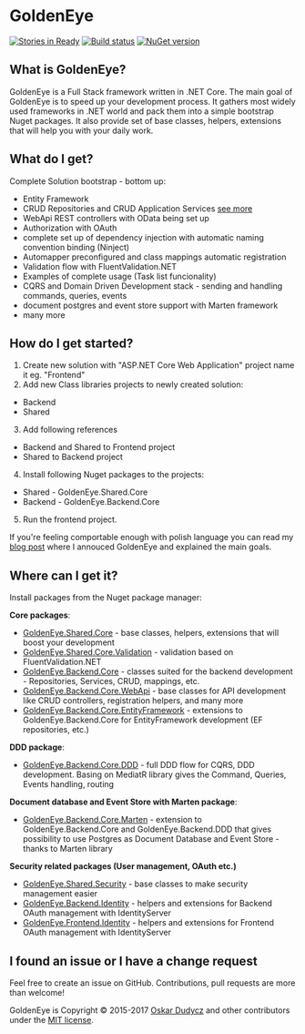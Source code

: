 # GoldenEye
[![Stories in Ready](https://badge.waffle.io/oskardudycz/GoldenEye.png?label=ready&title=Ready)](https://waffle.io/oskardudycz/GoldenEye)
[![Build status](https://ci.appveyor.com/api/projects/status/1mtm4h33cvur6kob?svg=true)](https://ci.appveyor.com/project/oskardudycz/goldeneye-core)
[![NuGet version](https://badge.fury.io/nu/GoldenEye.Shared.Core.svg)](https://badge.fury.io/nu/GoldenEye.Shared.Core)

What is GoldenEye?
--------------------------------
GoldenEye is a Full Stack framework written in .NET Core. The main goal of GoldenEye is to speed up your development process. It gathers most widely used frameworks in .NET world and pack them into a simple bootstrap Nuget packages. It also provide set of base classes, helpers, extensions that will help you with your daily work.

What do I get?
--------------------------------
Complete Solution bootstrap - bottom up:
- Entity Framework
- CRUD Repositories and CRUD Application Services [see more](/src/Sample/DDD/Backend.DDD.Sample/)
- WebApi REST controllers with OData being set up
- Authorization with OAuth
- complete set up of dependency injection with automatic naming convention binding (Ninject)
- Automapper preconfigured and class mappings automatic registration
- Validation flow with FluentValidation.NET
- Examples of complete usage (Task list funcionality)
- CQRS and Domain Driven Development stack - sending and handling commands, queries, events
- document postgres and event store support with Marten framework
- many more

How do I get started?
--------------------------------
1. Create new solution with "ASP.NET Core Web Application" project name it eg. "Frontend"
2. Add new Class libraries projects to newly created solution:
  * Backend
  * Shared
3. Add following references
  * Backend and Shared to Frontend project
  * Shared to Backend project
4. Install following Nuget packages to the projects:
  * Shared - GoldenEye.Shared.Core    
  * Backend - GoldenEye.Backend.Core
5. Run the frontend project.

If you're feeling comportable enough with polish language you can read my [blog post](http://oskar-dudycz.pl/2017/01/06/metallica-skonczyla-sie-na-kill-em-all-a-ja-ide-w-open-sourcey/#comment-44) where I annouced GoldenEye and explained the main goals.

Where can I get it?
--------------------------------
Install packages from the Nuget package manager:

**Core packages**:
* [GoldenEye.Shared.Core](https://www.nuget.org/packages/GoldenEye.Shared.Core/) - base classes, helpers, extensions that will boost your development
* [GoldenEye.Shared.Core.Validation](https://www.nuget.org/packages/GoldenEye.Shared.Core.Validation/) - validation based on FluentValidation.NET
* [GoldenEye.Backend.Core](https://www.nuget.org/packages/GoldenEye.Backend.Core/) - classes suited for the backend development - Repositories, Services, CRUD, mappings, etc.
* [GoldenEye.Backend.Core.WebApi](https://www.nuget.org/packages/GoldenEye.Backend.Core.WebApi/) - base classes for API development like CRUD controllers, registration helpers, and many more
* [GoldenEye.Backend.Core.EntityFramework](https://www.nuget.org/packages/GoldenEye.Backend.Core.EntityFramework/) - extensions to GoldenEye.Backend.Core for EntityFramework development (EF repositories, etc.)

**DDD package**:
* [GoldenEye.Backend.Core.DDD](https://www.nuget.org/packages/GoldenEye.Backend.Core.DDD/) - full DDD flow for CQRS, DDD development. Basing on MediatR library gives the Command, Queries, Events handling, routing

**Document database and Event Store with Marten package**:
* [GoldenEye.Backend.Core.Marten](https://www.nuget.org/packages/GoldenEye.Backend.Core.Marten/) - extension to GoldenEye.Backend.Core and GoldenEye.Backend.DDD that gives possibility to use Postgres as Document Database and Event Store - thanks to Marten library

**Security related packages (User management, OAuth etc.)**
* [GoldenEye.Shared.Security](https://www.nuget.org/packages/GoldenEye.Shared.Security/) - base classes to make security management easier
* [GoldenEye.Backend.Identity](https://www.nuget.org/packages/GoldenEye.Backend.Identity/) - helpers and extensions for Backend OAuth management with IdentityServer
* [GoldenEye.Frontend.Identity](https://www.nuget.org/packages/GoldenEye.Frontend.Identity/) - helpers and extensions for Frontend OAuth management with IdentityServer

I found an issue or I have a change request
--------------------------------
Feel free to create an issue on GitHub. Contributions, pull requests are more than welcome!

GoldenEye is Copyright &copy; 2015-2017 [Oskar Dudycz](http://oskar-dudycz.pl) and other contributors under the [MIT license](LICENSE.txt).
